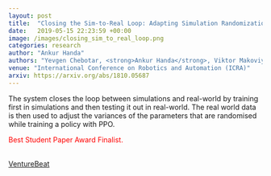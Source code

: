 ```yaml
---
layout: post
title:  "Closing the Sim-to-Real Loop: Adapting Simulation Randomization with Real World Experience"
date:   2019-05-15 22:23:59 +00:00
image: /images/closing_sim_to_real_loop.png
categories: research
author: "Ankur Handa"
authors: "Yevgen Chebotar, <strong>Ankur Handa</strong>, Viktor Makoviychuk, Miles Macklin, Jan Isaac, Nathan Ratliff, Dieter Fox"
venue: "International Conference on Robotics and Automation (ICRA)"
arxiv: https://arxiv.org/abs/1810.05687
---
```

The system closes the loop between simulations and real-world by training first in simulations and then testing it out in real-world. The real world data is then used to adjust the variances of the parameters that are randomised while training a policy with PPO.
<p><font color="red"> Best Student Paper Award Finalist. </font></p>
<br>
<a href="https://venturebeat.com/2019/05/20/nvidia-robotics-researchers-blur-line-between-simulation-and-the-real-world/">VentureBeat</a>

